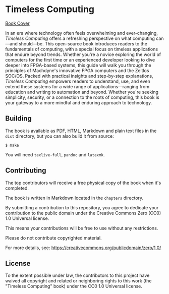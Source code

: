 # Timeless Computing

[Book Cover](https://github.com/machdyne/tc/blob/32c8dc7da0ad52f5420d7888877552061c905be8/cover.jpg)

In an era where technology often feels overwhelming and ever-changing, *Timeless Computing* offers a refreshing perspective on what computing can—and should—be. This open-source book introduces readers to the fundamentals of computing, with a special focus on timeless applications that endure beyond trends. Whether you're a novice exploring the world of computers for the first time or an experienced developer looking to dive deeper into FPGA-based systems, this guide will walk you through the principles of Machdyne's innovative FPGA computers and the Zeitlos SOC/OS. Packed with practical insights and step-by-step explanations, *Timeless Computing* empowers readers to understand, use, and even extend these systems for a wide range of applications—ranging from education and writing to automation and beyond. Whether you're seeking simplicity, security, or a connection to the roots of computing, this book is your gateway to a more mindful and enduring approach to technology.

## Building

The book is available as PDF, HTML, Markdown and plain text files in the `dist` directory, but you can also build it from source:

```
$ make
```

You will need `texlive-full`, `pandoc` and `latexmk`.

## Contributing

The top contributors will receive a free physical copy of the book when it's completed.

The book is written in Markdown located in the `chapters` directory.

By submitting a contribution to this repository, you agree to dedicate your contribution to the public domain under the Creative Commons Zero (CC0) 1.0 Universal license. 

This means your contributions will be free to use without any restrictions.

Please do not contribute copyrighted material.

For more details, see: https://creativecommons.org/publicdomain/zero/1.0/

## License

To the extent possible under law, the contributors to this project have waived all copyright and related or neighboring rights to this work (the "Timeless Computing" book) under the CC0 1.0 Universal license.

